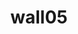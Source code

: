 ---
layout: default
category: bts
tags: [" photogrammetry"]
video: "https://player.vimeo.com/video/294821901?badge=0&amp;autopause=0&amp;player_id=0&amp;app_id=72231"
title: "wall05"
thumbnail: "https://i.vimeocdn.com/video/731815445_295x166.jpg?r=pad"
---
